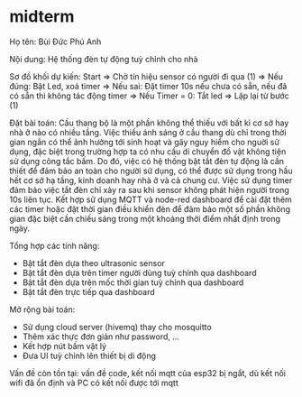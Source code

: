 # midterm
Họ tên: Bùi Đức Phú Anh

Nội dung: Hệ thống đèn tự động tuỳ chỉnh cho nhà

Sơ đồ khối dự kiến:
Start => Chờ tín hiệu sensor có người đi qua (1)
=> Nếu đúng: Bật Led, xoá timer    => Nếu sai: Đặt timer 10s nếu chưa có sẵn, nếu đã có sẵn thì không tác động timer
=> Nếu Timer = 0: Tắt led
=> Lặp lại từ bước (1)

Đặt bài toán:
Cầu thang bộ là một phần không thể thiếu với bất kì cơ sở hay nhà ở nào có nhiều tầng. Việc thiếu ánh sáng ở cầu thang dù chỉ trong thời gian ngắn có thể ảnh hưởng tới sinh hoạt và gây nguy hiểm cho nguời sử dụng, đặc biệt trong trường hợp ta có nhu cầu di chuyển đồ vật không tiện sử dụng công tắc bấm. Do đó, việc có hệ thống bật tắt đèn tự động là cần thiết để đảm bảo an toàn cho người sử dụng, có thể được sử dụng trong hầu hết cơ sở hạ tầng, kinh doanh hay nhà ở và cả chung cư. Việc sử dụng timer đảm bảo việc tắt đèn chỉ xảy ra sau khi sensor không phát hiện người trong 10s liên tục. Kết hợp sử dụng MQTT và node-red dashboard để cài đặt thêm các timer hoặc đặt thời gian điều khiển đèn để đảm bảo một số phần không gian đặc biệt cần chiếu sáng trong một khoảng thời điểm nhất định trong ngày.

Tổng hợp các tính năng:
- Bật tắt đèn dựa theo ultrasonic sensor
- Bật tắt đèn dựa trên timer người dùng tuỳ chỉnh qua dashboard
- Bật tắt đèn dựa trên mốc thời gian tuỳ chỉnh qua dashboard
- Bật tắt đèn trực tiếp qua dashboard

Mở rộng bài toán:

- Sử dụng cloud server (hivemq) thay cho mosquitto
- Thêm xác thực đơn giản như password, ...
- Kết hợp nút bấm vật lý
- Đưa UI tuỳ chỉnh lên thiết bị di động

Vấn đề còn tồn tại:
vấn đề code, kết nối mqtt của esp32 bị ngắt, dù kết nối wifi đã ổn định và PC có kết nối được tới mqtt
